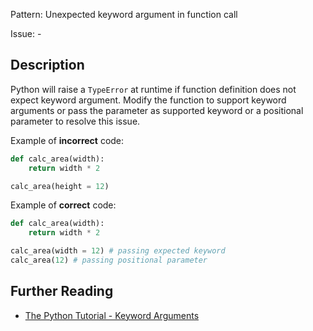 Pattern: Unexpected keyword argument in function call

Issue: -

## Description

Python will raise a `TypeError` at runtime if function definition does not expect keyword argument. Modify the function to support keyword arguments or pass the parameter as supported keyword or a positional parameter to resolve this issue.


Example of **incorrect** code:

```python
def calc_area(width):
    return width * 2

calc_area(height = 12)
```

Example of **correct** code:

```python
def calc_area(width):
    return width * 2

calc_area(width = 12) # passing expected keyword
calc_area(12) # passing positional parameter
```

## Further Reading

* [The Python Tutorial - Keyword Arguments](https://docs.python.org/2/tutorial/controlflow.html?highlight=keyword%20argument#keyword-arguments)
